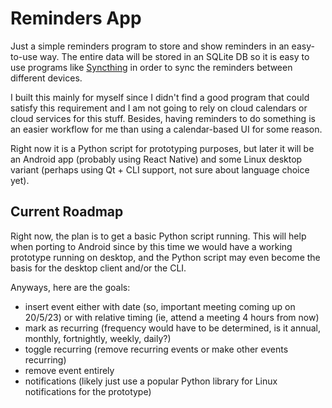 # Reminders App

Just a simple reminders program to store and show reminders in an easy-to-use way. The entire data will be stored in an SQLite DB so it is easy to use programs like [Syncthing](https://syncthing.net/) in order to sync the reminders between different devices.

I built this mainly for myself since I didn't find a good program that could satisfy this requirement and I am not going to rely on cloud calendars or cloud services for this stuff. Besides, having reminders to do something is an easier workflow for me than using a calendar-based UI for some reason.

Right now it is a Python script for prototyping purposes, but later it will be an Android app (probably using React Native) and some Linux desktop variant (perhaps using Qt + CLI support, not sure about language choice yet).

## Current Roadmap

Right now, the plan is to get a basic Python script running. This will help when porting to Android since by this time we would have a working prototype running on desktop, and the Python script may even become the basis for the desktop client and/or the CLI.

Anyways, here are the goals:

- insert event either with date (so, important meeting coming up on 20/5/23) or with relative timing (ie, attend a meeting 4 hours from now)
- mark as recurring (frequency would have to be determined, is it annual, monthly, fortnightly, weekly, daily?)
- toggle recurring (remove recurring events or make other events recurring)
- remove event entirely
- notifications (likely just use a popular Python library for Linux notifications for the prototype)

